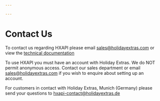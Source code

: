 ```yaml
---

---
```


# Contact Us

To contact us regarding HXAPI please email <sales@holidayextras.com> or view the [technical documentation](intro)


To use HXAPI you must have an account with Holiday Extras. We do NOT permit anonymous access. Contact our sales department or email sales@holidayextras.com if you wish to enquire about setting up an account.

For customers in contact with Holiday Extras, Munich (Germany) please send your questions to <hxapi-contact@holidayextras.de>


